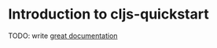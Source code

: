 # Introduction to cljs-quickstart

TODO: write [great documentation](http://jacobian.org/writing/what-to-write/)
